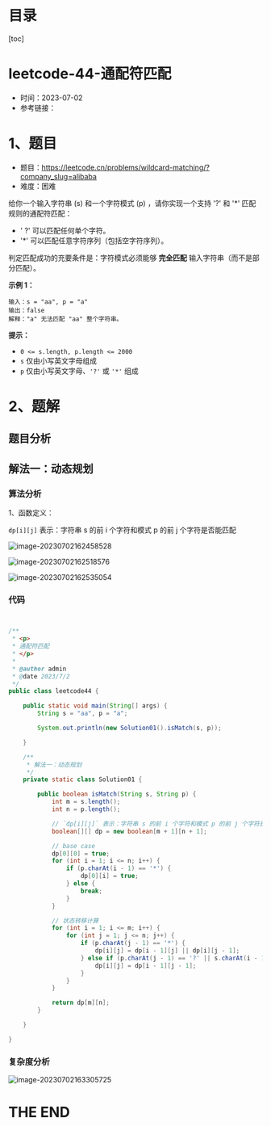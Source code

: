 # 目录

[toc]

# leetcode-44-通配符匹配

- 时间：2023-07-02
- 参考链接：



# 1、题目

- 题目：https://leetcode.cn/problems/wildcard-matching/?company_slug=alibaba
- 难度：困难



给你一个输入字符串 (s) 和一个字符模式 (p) ，请你实现一个支持 '?' 和 '*' 匹配规则的通配符匹配：

- ' ?' 可以匹配任何单个字符。
- '*' 可以匹配任意字符序列（包括空字符序列）。

判定匹配成功的充要条件是：字符模式必须能够 **完全匹配** 输入字符串（而不是部分匹配）。



 

**示例 1：**

```
输入：s = "aa", p = "a"
输出：false
解释："a" 无法匹配 "aa" 整个字符串。
```



**提示：**

+ `0 <= s.length, p.length <= 2000`
+ `s` 仅由小写英文字母组成
+ `p` 仅由小写英文字母、`'?'` 或 `'*'` 组成





# 2、题解

## 题目分析



## 解法一：动态规划

### 算法分析

1、函数定义：

`dp[i][j]` 表示：字符串 s 的前 i 个字符和模式 p 的前 j 个字符是否能匹配

![image-20230702162458528](https://2021-joker.oss-cn-shanghai.aliyuncs.com/java_img/image-20230702162458528.png)

![image-20230702162518576](https://2021-joker.oss-cn-shanghai.aliyuncs.com/java_img/image-20230702162518576.png)

![image-20230702162535054](https://2021-joker.oss-cn-shanghai.aliyuncs.com/java_img/image-20230702162535054.png)





### 代码

```java


/**
 * <p>
 * 通配符匹配
 * </p>
 *
 * @author admin
 * @date 2023/7/2
 */
public class leetcode44 {

    public static void main(String[] args) {
        String s = "aa", p = "a";

        System.out.println(new Solution01().isMatch(s, p));

    }

    /**
     * 解法一：动态规划
     */
    private static class Solution01 {

        public boolean isMatch(String s, String p) {
            int m = s.length();
            int n = p.length();

            // `dp[i][j]` 表示：字符串 s 的前 i 个字符和模式 p 的前 j 个字符是否能匹配
            boolean[][] dp = new boolean[m + 1][n + 1];

            // base case
            dp[0][0] = true;
            for (int i = 1; i <= n; i++) {
                if (p.charAt(i - 1) == '*') {
                    dp[0][i] = true;
                } else {
                    break;
                }
            }

            // 状态转移计算
            for (int i = 1; i <= m; i++) {
                for (int j = 1; j <= n; j++) {
                    if (p.charAt(j - 1) == '*') {
                        dp[i][j] = dp[i - 1][j] || dp[i][j - 1];
                    } else if (p.charAt(j - 1) == '?' || s.charAt(i - 1) == p.charAt(j - 1)) {
                        dp[i][j] = dp[i - 1][j - 1];
                    }
                }
            }

            return dp[m][n];
        }

    }

}

```





### 复杂度分析

![image-20230702163305725](https://2021-joker.oss-cn-shanghai.aliyuncs.com/java_img/image-20230702163305725.png)







# THE END